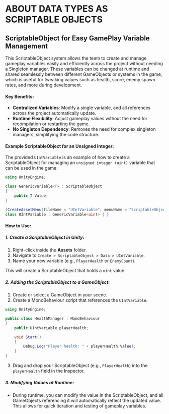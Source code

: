 # ABOUT DATA TYPES AS SCRIPTABLE OBJECTS

## ScriptableObject for Easy GamePlay Variable Management

This ScriptableObject system allows the team to create and manage gameplay variables easily and efficiently across the project without needing a Singleton manager. These variables can be changed at runtime and shared seamlessly between different GameObjects or systems in the game, which is useful for tweaking values such as health, score, enemy spawn rates, and more during development.

#### Key Benefits:
- **Centralized Variables**: Modify a single variable, and all references across the project automatically update.
- **Runtime Flexibility**: Adjust gameplay values without the need for recompilation or restarting the game.
- **No Singleton Dependency**: Removes the need for complex singleton managers, simplifying the code structure.

#### Example ScriptableObject for an Unsigned Integer:
The provided `UIntVariable` is an example of how to create a ScriptableObject for managing an `unsigned integer (uint)` variable that can be used in the game.

```csharp
using UnityEngine;

class GenericVariable<T> : ScriptableObject
{
    public T Value;
}

[CreateAssetMenu(fileName = "UIntVariable", menuName = "ScriptableObject/Data/UIntVariable")]
class UIntVariable : GenericVariable<uint> { }
```

#### How to Use:

##### 1. **Create a ScriptableObject in Unity:**
   1. Right-click inside the **Assets** folder.
   2. Navigate to `Create > ScriptableObject > Data > UIntVariable`.
   3. Name your new variable (e.g., `PlayerHealth` or `EnemyCount`).
   
This will create a ScriptableObject that holds a `uint` value.

##### 2. **Adding the ScriptableObject to a GameObject:**
   1. Create or select a GameObject in your scene.
   2. Create a MonoBehaviour script that references the `UIntVariable`.
   
```csharp
using UnityEngine;

public class HealthManager : MonoBehaviour
{
    public UIntVariable playerHealth;

    void Start()
    {
        Debug.Log("Player health: " + playerHealth.Value);
    }
}
```

   3. Drag and drop your ScriptableObject (e.g., `PlayerHealth`) into the `playerHealth` field in the Inspector.

##### 3. **Modifying Values at Runtime:**
   - During runtime, you can modify the value in the ScriptableObject, and all GameObjects referencing it will automatically reflect the updated value. This allows for quick iteration and testing of gameplay variables.